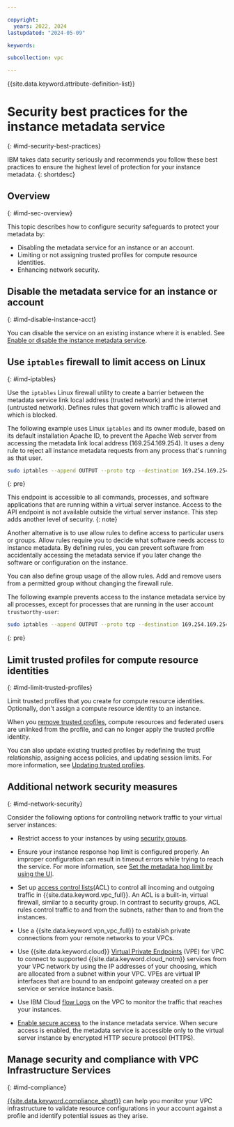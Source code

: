 ```yaml
---

copyright:
  years: 2022, 2024
lastupdated: "2024-05-09"

keywords:

subcollection: vpc

---
```


{{site.data.keyword.attribute-definition-list}}

# Security best practices for the instance metadata service
{: #imd-security-best-practices}

IBM takes data security seriously and recommends you follow these best practices to ensure the highest level of protection for your instance metadata.
{: shortdesc}

## Overview
{: #imd-sec-overview}

This topic describes how to configure security safeguards to protect your metadata by:

* Disabling the metadata service for an instance or an account.
* Limiting or not assigning trusted profiles for compute resource identities.
* Enhancing network security.

## Disable the metadata service for an instance or account
{: #imd-disable-instance-acct}

You can disable the service on an existing instance where it is enabled. See [Enable or disable the instance metadata service](/docs/vpc?topic=vpc-imd-configure-service).

## Use `iptables` firewall to limit access on Linux
{: #imd-iptables}

Use the `iptables` Linux firewall utility to create a barrier between the metadata service link local address (trusted network) and the internet (untrusted network). Defines rules that govern which traffic is allowed and which is blocked.

The following example uses Linux `iptables` and its owner module, based on its default installation Apache ID, to prevent the Apache Web server from accessing the metadata link local address (169.254.169.254). It uses a deny rule to reject all instance metadata requests from any process that's running as that user.

```sh
sudo iptables --append OUTPUT --proto tcp --destination 169.254.169.254 --match owner --uid-owner apache --jump REJECT
```
{: pre}

 This endpoint is accessible to all commands, processes, and software applications that are running within a virtual server instance. Access to the API endpoint is not available outside the virtual server instance. This step adds another level of security.
 {: note}

Another alternative is to use allow rules to define access to particular users or groups. Allow rules require you to decide what software needs access to instance metadata. By defining rules, you can prevent software from accidentally accessing the metadata service if you later change the software or configuration on the instance.

You can also define group usage of the allow rules. Add and remove users from a permitted group without changing the firewall rule.

The following example prevents access to the instance metadata service by all processes, except for processes that are running in the user account `trustworthy-user`:

```sh
sudo iptables --append OUTPUT --proto tcp --destination 169.254.169.254 --match owner ! --uid-owner trustworthy-user --jump REJECT
```
{: pre}

## Limit trusted profiles for compute resource identities
{: #imd-limit-trusted-profiles}

Limit trusted profiles that you create for compute resource identities. Optionally, don't assign a compute resource identity to an instance.

When you [remove trusted profiles](/docs/account?topic=account-trusted-profile-remove), compute resources and federated users are unlinked from the profile, and can no longer apply the trusted profile identity.

You can also update existing trusted profiles by redefining the trust relationship, assigning access policies, and updating session limits. For more information, see [Updating trusted profiles](/docs/account?topic=account-trusted-profile-update).

## Additional network security measures
{: #imd-network-security}

Consider the following options for controlling network traffic to your virtual server instances:

* Restrict access to your instances by using [security groups](/docs/vpc?topic=vpc-configuring-the-security-group).

* Ensure your instance response hop limit is configured properly. An improper configuration can result in timeout errors while trying to reach the service. For more information, see [Set the metadata hop limit by using the UI](/docs/vpc?topic=vpc-imd-configure-service&interface=ui#set-hop-limit-ui).

* Set up [access control lists](/docs/vpc?topic=vpc-using-acls)(ACL) to control all incoming and outgoing traffic in {{site.data.keyword.vpc_full}}. An ACL is a built-in, virtual firewall, similar to a security group. In contrast to security groups, ACL rules control traffic to and from the subnets, rather than to and from the instances.

* Use a {{site.data.keyword.vpn_vpc_full}} to establish private connections from your remote networks to your VPCs.

* Use {{site.data.keyword.cloud}} [Virtual Private Endpoints](/docs/vpc?topic=vpc-about-vpe) (VPE) for VPC to connect to supported {{site.data.keyword.cloud_notm}} services from your VPC network by using the IP addresses of your choosing, which are allocated from a subnet within your VPC. VPEs are virtual IP interfaces that are bound to an endpoint gateway created on a per service or service instance basis.

* Use IBM Cloud [flow Logs](/docs/vpc?topic=vpc-flow-logs) on the VPC to monitor the traffic that reaches your instances.

* [Enable secure access](/docs/vpc?topic=vpc-imd-configure-service&interface=ui#secure-access-ui) to the instance metadata service. When secure access is enabled, the metadata service is accessible only to the virtual server instance by encrypted HTTP secure protocol (HTTPS).

## Manage security and compliance with VPC Infrastructure Services
{: #imd-compliance}

[{{site.data.keyword.compliance_short}}](/docs/security-compliance?topic=security-compliance-getting-started) can help you monitor your VPC infrastructure to validate resource configurations in your account against a profile and identify potential issues as they arise.
